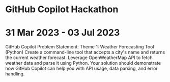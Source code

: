 # GitHub Copilot Hackathon
# 31 Mar 2023 - 03 Jul 2023
GitHub Copilot Problem Statement:
Theme 1: Weather Forecasting Tool (Python)
Create a command-line tool that accepts a city's name and returns the current weather forecast. Leverage OpenWeatherMap API to fetch weather data and parse it using Python. Your solution should demonstrate how GitHub Copilot can help you with API usage, data parsing, and error handling.
